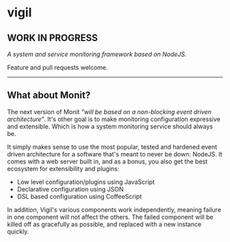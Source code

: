 vigil
=====

WORK IN PROGRESS
----------------

*A system and service monitoring framework based on NodeJS.*

Feature and pull requests welcome.

***

What about Monit?
-----------------

The next version of Monit *"will be based on a non-blocking event driven architecture"*. It's other goal is to make monitoring configuration expressive and extensible. Which is how a system monitoring service should always be.

It simply makes sense to use the most popular, tested and hardened event driven architecture for a software that's meant to never be down: NodeJS. It comes with a web server built in, and as a bonus, you also get the best ecosystem for extensibility and plugins:

* Low level configuration/plugins using JavaScript
* Declarative configuration using JSON
* DSL based configuration using CoffeeScript

In addition, Vigil's various components work independently, meaning failure in one component will not affect the others. The failed component will be killed off as gracefully as possible, and replaced with a new instance quickly.
